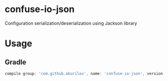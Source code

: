 # confuse-io-json
Configuration serialization/deserialization using Jackson library

# Usage

## Gradle

```groovy
compile group: 'com.github.akurilov', name: 'confuse-io-json', version: '1.0.0'
```
